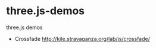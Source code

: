three.js-demos
==============

three.js demos

* Crossfade http://kile.stravaganza.org/lab/js/crossfade/
